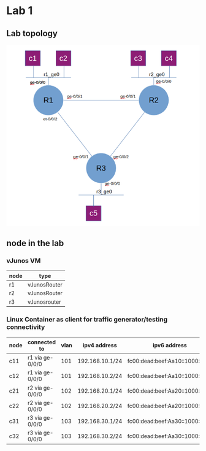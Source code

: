 # Lab 1
## Lab topology

![images/topology.png](images/topology.png)


## node in the lab

### vJunos VM

node | type 
|-|-|
|r1 | vJunosRouter|
|r2 | vJunosRouter|
|r3 | vJunosrouter|

### Linux Container as client for traffic generator/testing connectivity

|node | connected to | vlan |ipv4 address|ipv6 address|
|-|-|-|-|-|
|c11 | r1 via ge-0/0/0| 101 | 192.168.10.1/24|fc00:dead:beef:Aa10::1000:1/64|
|c12| r1 via ge-0/0/0|  101| 192.168.10.2/24|fc00:dead:beef:Aa10::1000:2/64|
|c21 | r2 via ge-0/0/0| 102| 192.168.20.1/24|fc00:dead:beef:Aa20::1000:1/64|
|c22 | r2 via ge-0/0/0|102| 192.168.20.2/24|fc00:dead:beef:Aa20::1000:2/64|
|c31| r3 via ge-0/0/0|103| 192.168.30.1/24|fc00:dead:beef:Aa30::1000:1/64|
|c32| r3 via ge-0/0/0|103| 192.168.30.2/24|fc00:dead:beef:Aa30::1000:2/64|

